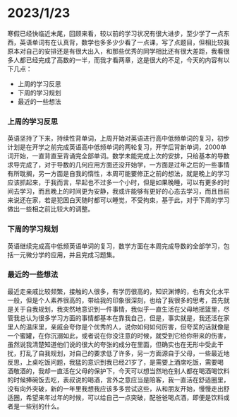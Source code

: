 # 2023/1/23

寒假已经快临近末尾，回顾来看，较以前的学习状况有很大进步，至少学了一点东西，英语单词有在认真背，数学也多多少少看了一点课，写了点题目，但相比较我原本对自己的安排还是有很大出入，和那些优秀的同学相比还有很大差距，我看很多人都已经完成了高数的一半，而我才看两章，这是很大的不足，今天的内容有以下几点：

- 上周的学习反思
- 下周的学习规划
- 最近的一些想法

### 上周的学习反思

英语坚持了下来，持续性背单词，上周开始对英语进行高中低频单词的复习，初步计划是在开学之前完成英语高中低频单词的两轮复习，开学后背新单词，2000单词开始，一直背直至背诵完全部单词。数学未能完成上次的安排，只给基本的导数求导完成了，对于导数的几何应用方面还没开始学，一方面是过年之后的一些事情有所耽搁，另一方面是自我的惰性，本周可能要修正之前的想法，就是晚上的学习应该抓起来，于我而言，早起也不过多一个小时，但是如果晚睡，可以有更多的时间去学习，而且晚上的时间更为安静，我或许能够有更好的心态去学习，而且目前来说还在家，若是犯困白天随时都可以睡觉，不受拘束，基于此，对于下周的学习做出一些相之前比较大的调整。

### 下周的学习规划

英语继续完成高中低频英语单词的复习，数学方面在本周完成导数的全部学习，包括一元微分学的应用，并且完成习题集。 

### 最近的一些想法

最近走亲戚比较频繁，接触的人很多，有学历很高的，知识渊博的，也有文化水平一般，但是个人素养很高的，带给我的印象很深刻，也给了我很多的思考，首先就是关于自我规划，我突然地意识到一件事情，我似乎一直生活在父母地摇篮里，尽管我总认为很多学习方面的事情都基本在靠我自己，但是，事实就是，我还活在家里人的温床里，亲戚会夸你是个优秀的人，说你如何如何厉害，但夸奖的话就像是一个蜜罐，在你沉溺如此，或者说在你没注意的时候，就受到它给你带来的伤害，虽然说我清楚知道他们说的很大的夸张的成分在里面，但确实也在无形中受此干扰，打乱了自我规划，对自己的要求低了许多，另一方面源自于父母，一些最近地反思，上桌吃饭问题，我猛的意识到我已经21岁了，是需要上酒席吃饭，需要喝酒敬酒的，我却一直活在父母的保护下，今天可以想当然地在别人都在喝酒喝饮料的时候捧碗饭去吃，表叔说的喝酒，言外之意应当是陪客，我一直活在舒适圈里，没有向外突破，新的一年里我想我应该多多尝试这些，从和朋友开始，慢慢走出舒适圈，希望来年过年的时候，可以给自己一点突破，配爸爸喝点酒，即便是饮料或者是一些别的什么。
